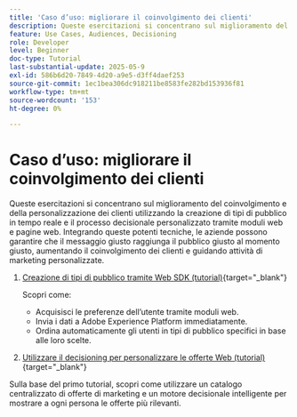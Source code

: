 ```yaml
---
title: 'Caso d’uso: migliorare il coinvolgimento dei clienti'
description: Queste esercitazioni si concentrano sul miglioramento del coinvolgimento e della personalizzazione dei clienti utilizzando la creazione di tipi di pubblico in tempo reale e il processo decisionale personalizzato tramite moduli web e pagine web.
feature: Use Cases, Audiences, Decisioning
role: Developer
level: Beginner
doc-type: Tutorial
last-substantial-update: 2025-05-9
exl-id: 586b6d20-7849-4d20-a9e5-d3ff4daef253
source-git-commit: 1ec1bea306dc918211be8583fe282bd153936f81
workflow-type: tm+mt
source-wordcount: '153'
ht-degree: 0%

---
```


# Caso d’uso: migliorare il coinvolgimento dei clienti

Queste esercitazioni si concentrano sul miglioramento del coinvolgimento e della personalizzazione dei clienti utilizzando la creazione di tipi di pubblico in tempo reale e il processo decisionale personalizzato tramite moduli web e pagine web. Integrando queste potenti tecniche, le aziende possono garantire che il messaggio giusto raggiunga il pubblico giusto al momento giusto, aumentando il coinvolgimento dei clienti e guidando attività di marketing personalizzate.

1. [Creazione di tipi di pubblico tramite Web SDK (tutorial)](https://experienceleague.adobe.com/en/docs/journey-optimizer-learn/create-audiences-using-web-sdk/introduction){target="_blank"}

   Scopri come:

   * Acquisisci le preferenze dell’utente tramite moduli web.
   * Invia i dati a Adobe Experience Platform immediatamente.
   * Ordina automaticamente gli utenti in tipi di pubblico specifici in base alle loro scelte.


2. [Utilizzare il decisioning per personalizzare le offerte Web (tutorial)](https://experienceleague.adobe.com/en/docs/journey-optimizer-learn/use-decisioning-to-personalize-web-offers/introduction){target="_blank"}

Sulla base del primo tutorial, scopri come utilizzare un catalogo centralizzato di offerte di marketing e un motore decisionale intelligente per mostrare a ogni persona le offerte più rilevanti.

